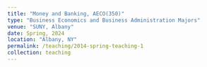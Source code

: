```yaml
---
title: "Money and Banking, AECO(350)"
type: "Business Economics and Business Administration Majors"
venue: "SUNY, Albany"
date: Spring, 2024
location: "Albany, NY"
permalink: /teaching/2014-spring-teaching-1
collection: teaching
---
```

